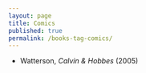 ```yaml
---
layout: page
title: Comics
published: true
permalink: /books-tag-comics/
---
```


* Watterson, _Calvin & Hobbes_ (2005) 
